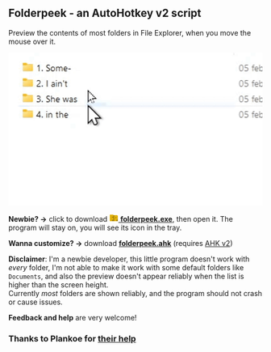 ## Folderpeek - an AutoHotkey v2 script
Preview the contents of most folders in File Explorer, when you move the mouse over it.

![Demo](https://github.com/DavidBevi/folderpeek/blob/fe198304156ccfb4e8f046661404a69f7520636e/folderpeek_demo.gif?raw=true)

**Newbie? →** click to download [![icon](https://github.com/DavidBevi/folderpeek/blob/main/folderpeek_icon.png?raw=true) **folderpeek.exe**](https://github.com/DavidBevi/folderpeek/releases/download/v2/folderpeek_v2.exe), then open it. The program will stay on, you will see its icon in the tray. 

**Wanna customize? →** download [**folderpeek.ahk**](https://github.com/DavidBevi/folderpeek/releases/download/v2/folderpeek_v2.ahk) (requires [AHK v2](https://www.autohotkey.com))

**Disclaimer**: I'm a newbie developer, this little program doesn't work with *every* folder, I'm not able to make it work with some default folders like `Documents`, and also the preview doesn't appear reliably when the list is higher than the screen height.<br/>
Currently *most* folders are shown reliably, and the program should not crash or cause issues.

**Feedback and help** are very welcome!

### Thanks to Plankoe for [their help](https://www.reddit.com/r/AutoHotkey/comments/1igtojs/comment/masgznv/)
